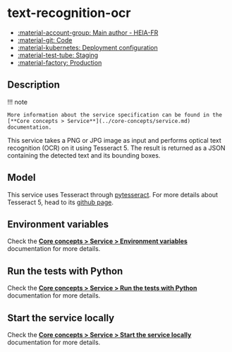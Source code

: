 # text-recognition-ocr

- [:material-account-group: Main author - HEIA-FR](https://www.hes-so.ch/swiss-ai-center/equipe)
- [:material-git: Code](https://github.com/swiss-ai-center/text-recognition-ocr-service)
- [:material-kubernetes: Deployment configuration](https://github.com/swiss-ai-center/text-recognition-ocr-service/tree/main/kubernetes)
- [:material-test-tube: Staging](https://text-recognition-ocr-swiss-ai-center.kube.isc.heia-fr.ch)
- [:material-factory: Production](https://text-recognition-ocs.swiss-ai-center.ch)

## Description

!!! note

    More information about the service specification can be found in the
    [**Core concepts > Service**](../core-concepts/service.md) documentation.

This service takes a PNG or JPG image as input and performs optical text
recognition (OCR) on it using Tesseract 5. The result is returned as a JSON
containing the detected text and its bounding boxes.

## Model
This service uses Tesseract through
[pytesseract](https://pypi.org/project/pytesseract/). For more details about
Tesseract 5, head to its
[github page](https://github.com/tesseract-ocr/tesseract/releases).

## Environment variables

Check the
[**Core concepts > Service > Environment variables**](../core-concepts/service.md#environment-variables)
documentation for more details.

## Run the tests with Python

Check the
[**Core concepts > Service > Run the tests with Python**](../core-concepts/service.md#run-the-tests-with-python)
documentation for more details.

## Start the service locally

Check the
[**Core concepts > Service > Start the service locally**](../core-concepts/service.md#start-the-service-locally)
documentation for more details.
